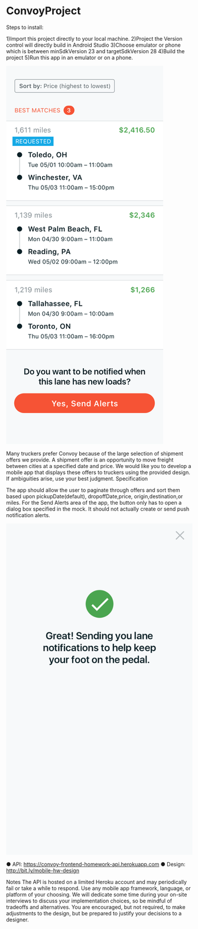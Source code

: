 # ConvoyProject

Steps to install:

1)Import this project directly to your local machine.
2)Project the Version control will directly build in Android Studio
3)Choose emulator or phone which is between minSdkVersion 23 and targetSdkVersion 28
4)Build the project
5)Run this app in an emulator or on a phone.

![Logo](preview/page-1-app_results.png)


Many truckers prefer Convoy because of the large selection of shipment offers we provide. A shipment offer is an opportunity to move freight between cities at a specified date and price.
We would like you to develop a mobile app that displays these offers to truckers using the provided design. If ambiguities arise, use your best judgment.
Specification

The app should allow the user to paginate through offers and sort them based upon ​pickupDate​(default), ​dropoffDate,​​price​, ​origin​, ​destination,​or ​miles​.
For the Send Alerts area of the app, the button only has to open a dialog box specified in the mock. It should not actually create or send push notification alerts.

![Logo](preview/page-1-app_alerts_dialog.png)

● API:​ ​https://convoy-frontend-homework-api.herokuapp.com
● Design:​ ​http://bit.ly/mobile-hw-design

Notes
The API is hosted on a limited Heroku account and may periodically fail or take a while to respond.
Use any mobile app framework, language, or platform of your choosing. We will dedicate some time during your on-site interviews to discuss your implementation choices, so be mindful of tradeoffs and alternatives.
You are encouraged, but not required, to make adjustments to the design, but be prepared to justify your decisions to a designer.
